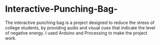# Interactive-Punching-Bag-
The interactive punching bag is a project designed to reduce the stress of college students, by providing audio and visual cues that indicate the level of negative energy. I used Arduino and Processing to make the project work.
